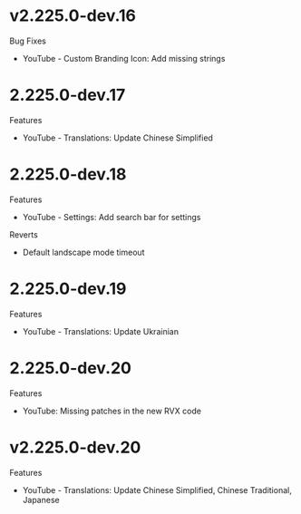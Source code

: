 # v2.225.0-dev.16
Bug Fixes
- YouTube - Custom Branding Icon: Add missing strings

# 2.225.0-dev.17
Features
- YouTube - Translations: Update Chinese Simplified

# 2.225.0-dev.18
Features
- YouTube - Settings: Add search bar for settings

Reverts
- Default landscape mode timeout

# 2.225.0-dev.19
Features
- YouTube - Translations: Update Ukrainian

# 2.225.0-dev.20
Features
- YouTube: Missing patches in the new RVX code

# v2.225.0-dev.20
Features
- YouTube - Translations: Update Chinese Simplified, Chinese Traditional, Japanese
